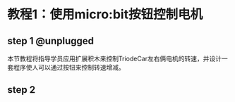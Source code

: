 # 教程1：使用micro:bit按钮控制电机

## step 1 @unplugged

本节教程将指导学员应用扩展积木来控制TriodeCar左右俩电机的转速，并设计一套程序使人可以通过按钮来控制转速增减。

## step 2



<script src="https://makecode.com/gh-pages-embed.js"></script><script>makeCodeRender("{{ site.makecode.home_url }}", "{{ site.github.owner_name }}/{{ site.github.repository_name }}");</script>

